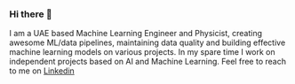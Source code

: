 ### Hi there 👋

I am a UAE based Machine Learning Engineer and Physicist, creating awesome ML/data pipelines, maintaining data quality and building effective machine learning models on various projects. In my spare time I work on independent projects based on AI and Machine Learning. 
Feel free to reach to me on [Linkedin](https://www.linkedin.com/in/adwiteeymauriya/)

<!--
**adwiteeymauriya/adwiteeymauriya** is a ✨ _special_ ✨ repository because its `README.md` (this file) appears on your GitHub profile.

Here are some ideas to get you started:

- 🔭 I’m currently working on ...
- 🌱 I’m currently learning ...
- 👯 I’m looking to collaborate on ...
- 🤔 I’m looking for help with ...
- 💬 Ask me about ...
- 📫 How to reach me: ...
- 😄 Pronouns: ...
- ⚡ Fun fact: ...
-->
